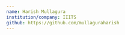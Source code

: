 ```yaml
---
name: Harish Mullagura
institution/company: IIITS
github: https://github.com/mullaguraharish
---
```

